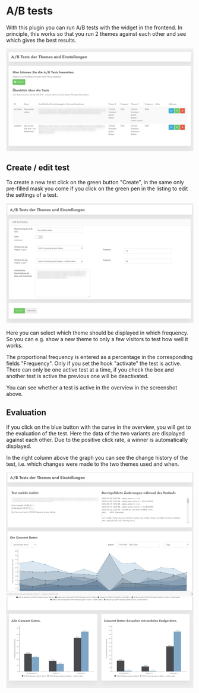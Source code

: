 # A/B tests

With this plugin you can run A/B tests with the widget in the frontend. In principle, this works so that you run 2 themes against each other and see which gives the best results.

![screenshot-1641981076311](../assets/screenshot-1641981076311.jpg)



## Create / edit test

To create a new test click on the green button "Create", in the same only pre-filled mask you come if you click on the green pen in the listing to edit the settings of a test.

![screenshot-1641981201536](../assets/screenshot-1641981201536.jpg)

Here you can select which theme should be displayed in which frequency. So you can e.g. show a new theme to only a few visitors to test how well it works.

The proportional frequency is entered as a percentage in the corresponding fields "Frequency". Only if you set the hook "activate" the test is active. There can only be one active test at a time, if you check the box and another test is active the previous one will be deactivated.

You can see whether a test is active in the overview in the screenshot above.

## Evaluation

If you click on the blue button with the curve in the overview, you will get to the evaluation of the test. Here the data of the two variants are displayed against each other. Due to the positive click rate, a winner is automatically displayed.

In the right column above the graph you can see the change history of the test, i.e. which changes were made to the two themes used and when.

![screenshot-1641981460932](../assets/screenshot-1641981460932.jpg)
